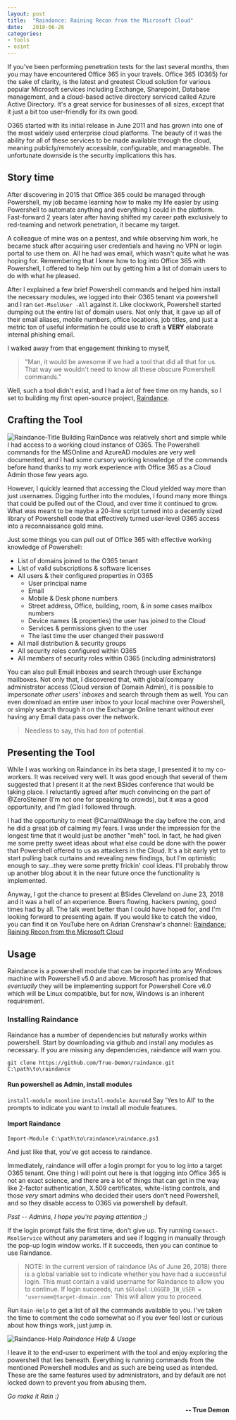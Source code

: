 ```yaml
---
layout: post
title:  "Raindance: Raining Recon from the Microsoft Cloud"
date:   2018-06-26
categories: 
- tools 
- osint
---
```


If you've been performing penetration tests for the last several months, then you may have encountered Office 365 in your travels. Office 365 (O365) for the sake of clarity, is the latest and greatest Cloud solution for various popular Microsoft services including Exchange, Sharepoint, Database management, and a cloud-based active directory serviced called Azure Active Directory. It's a great service for businesses of all sizes, except that it just a bit too user-friendly for its own good.

O365 started with its initial release in June 2011 and has grown into one of the most widely used enterprise cloud platforms. The beauty of it was the ability for all of these services to be made available through the cloud, meaning publicly/remotely accessible, configurable, and manageable. The unfortunate downside is the security implications this has.

## Story time
After discovering in 2015 that Office 365 could be managed through Powershell, my job became learning how to make my life easier by using Powershell to automate anything and everything I could in the platform. Fast-forward 2 years later after having shifted my career path exclusively to red-teaming and network penetration, it became my target.

A colleague of mine was on a pentest, and while observing him work, he became stuck after acquiring user credentials and having no VPN or login portal to use them on. All he had was email, which wasn't quite what he was hoping for. Remembering that I knew how to log into Office 365 with Powershell, I offered to help him out by getting him a list of domain users to do with what he pleased.

After I explained a few brief Powershell commands and helped him install the necessary modules, we logged into their O365 tenant via powershell and I ran `Get-MsolUser -All` against it. Like clockwork, Powershell started dumping out the entire list of domain users. Not only that, it gave up all of their email aliases, mobile numbers, office locations, job titles, and just a metric ton of useful information he could use to craft a **VERY** elaborate internal phishing email.

I walked away from that engagement thinking to myself,

> "Man, it would be awesome if we had a tool that did all that for us. That way we wouldn't need to know all these obscure Powershell commands."

Well, such a tool didn't exist, and I had a *lot* of free time on my hands, so I set to building my first open-source project, [Raindance](https://github.com/True-Demon/Raindance).

## Crafting the Tool
![Raindance-Title](/images/raindance/Raindance-Title.png)
Building RainDance was relatively short and simple while I had access to a working cloud instance of O365. The Powershell commands for the MSOnline and AzureAD modules are very well documented, and I had some cursory working knowledge of the commands before hand thanks to my work experience with Office 365 as a Cloud Admin those few years ago.

However, I quickly learned that accessing the Cloud yielded way more than just usernames. Digging further into the modules, I found many more things that could be pulled out of the Cloud, and over time it continued to grow. What was meant to be maybe a 20-line script turned into a decently sized library of Powershell code that effectively turned user-level O365 access into a reconnaissance gold mine.

Just some things you can pull out of Office 365 with effective working knowledge of Powershell:

* List of domains joined to the O365 tenant
* List of valid subscriptions & software licenses
* All users & their configured properties in O365
  - User principal name
  - Email
  - Mobile & Desk phone numbers
  - Street address, Office, building, room, & in some cases mailbox numbers
  - Device names (& properties) the user has joined to the Cloud
  - Services & permissions given to the user
  - The last time the user changed their password
* All mail distribution & security groups
* All security roles configured within O365
* All *members* of security roles within O365 (including administrators)

You can also pull Email inboxes and search through user Exchange mailboxes. Not only that, I discovered that, with global/company administrator access (Cloud version of Domain Admin), it is possible to impersonate *other users' inboxes* and search through them as well. You can even download an entire user inbox to your local machine over Powershell, or simply search through it on the Exchange Online tenant without ever having any Email data pass over the network.

> Needless to say, this had *ton* of potential.

## Presenting the Tool

While I was working on Raindance in its beta stage, I presented it to my co-workers. It was received very well. It was good enough that several of them suggested that I present it at the next BSides conference that would be taking place. I reluctantly agreed after much convincing on the part of @ZeroSteiner (I'm not one for speaking to crowds), but it was a good opportunity, and I'm glad I followed through.

I had the opportunity to meet @Carnal0Wnage the day before the con, and he did a great job of calming my fears. I was under the impression for the longest time that it would just be another "meh" tool. In fact, he had given me some pretty sweet ideas about what else could be done with the power that Powershell offered to us as attackers in the Cloud. It's a bit early yet to start pulling back curtains and revealing new findings, but I'm optimistic enough to say...they were some pretty frickin' cool ideas. I'll probably throw up another blog about it in the near future once the functionality is implemented.

Anyway, I got the chance to present at BSides Cleveland on June 23, 2018 and it was a hell of an experience. Beers flowing, hackers pwning, good times had by all. The talk went better than I could have hoped for, and I'm looking forward to presenting again. If you would like to catch the video, you can find it on YouTube here on Adrian Crenshaw's channel: [Raindance: Raining Recon from the Microsoft Cloud](https://www.youtube.com/watch?v=VHPZ2YU351M)

## Usage

Raindance is a powershell module that can be imported into any Windows machine with Powershell v5.0 and above. Microsoft has promised that *eventually* they will be implementing support for Powershell Core v6.0 which will be Linux compatible, but for now, Windows is an inherent requirement.

### Installing Raindance
Raindance has a number of dependencies but naturally works within powershell. Start by downloading via github and install any modules as necessary. If you are missing any dependencies, raindance will warn you.

`git clone https://github.com/True-Demon/raindance.git C:\path\to\raindance`

#### Run powershell as Admin, install modules
`install-module msonline`
`install-module AzureAd`
Say 'Yes to All' to the prompts to indicate you want to install all module features.

#### Import Raindance
`Import-Module C:\path\to\raindance\raindance.ps1`

And just like that, you've got access to raindance.

Immediately, raindance will offer a login prompt for you to log into a target O365 tenant. One thing I will point out here is that logging into Office 365 is not an exact science, and there are a lot of things that can get in the way like 2-factor authentication, X.509 certificates, white-listing controls, and those *very* smart admins who decided their users don't need Powershell, and so they disable access to O365 via powershell by default. 

*Psst -- Admins, I hope you're paying attention ;)*

If the login prompt fails the first time, don't give up. Try running `Connect-MsolService` without any parameters and see if logging in manually through the pop-up login window works. If it succeeds, then you can continue to use Raindance.

> NOTE: In the current version of raindance (As of June 26, 2018) there is a global variable set to indicate whether you have had a successful login. This must contain a valid username for Raindance to allow you to continue. If login succeeds, run
`$Global:LOGGED_IN_USER = 'username@target-domain.com'`
This will allow you to proceed.

Run `Rain-Help` to get a list of all the commands available to you. I've taken the time to comment the code somewhat so if you ever feel lost or curious about how things work, just jump in.

![Raindance-Help](/images/raindance/Raindance-Help.png)
*Raindance Help & Usage*

I leave it to the end-user to experiment with the tool and enjoy exploring the powershell that lies beneath. Everything is running commands from the mentioned Powershell modules and as such are being used as intended. These are the same features used by administrators, and by default are not locked down to prevent you from abusing them.

*Go make it Rain :)*

<p style="text-align:right;"><b>-- True Demon</b></p>

